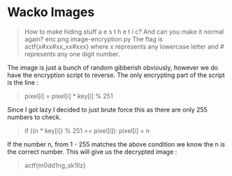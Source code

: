 # Wacko Images
> How to make hiding stuff a e s t h e t i c? And can you make it normal again? enc.png image-encryption.py
> The flag is actf{x#xx#xx_xx#xxx} where x represents any lowercase letter and # represents any one digit number.

The image is just a bunch of random gibberish obviously, however we do have the encryption script to reverse.
The only encrypting part of the script is the line :

> pixel[i] = pixel[i] * key[i] % 251

Since I got lazy I decided to just brute force this as there are only 255 numbers to check.
> if ((n * key[i]) % 251 == pixel[i]):
> 	pixel[i] = n

If the number n, from 1 - 255 matches the above condition we know the n is the correct number. This will give us the decrypted image : 

> actf{m0dd1ng_sk1llz}